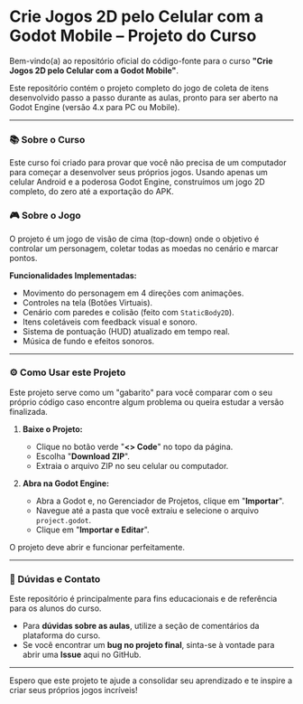 # Crie Jogos 2D pelo Celular com a Godot Mobile – Projeto do Curso

Bem-vindo(a) ao repositório oficial do código-fonte para o curso **"Crie Jogos 2D pelo Celular com a Godot Mobile"**.

Este repositório contém o projeto completo do jogo de coleta de itens desenvolvido passo a passo durante as aulas, pronto para ser aberto na Godot Engine (versão 4.x para PC ou Mobile).

---

### 📚 Sobre o Curso

Este curso foi criado para provar que você não precisa de um computador para começar a desenvolver seus próprios jogos. Usando apenas um celular Android e a poderosa Godot Engine, construímos um jogo 2D completo, do zero até a exportação do APK.

### 🎮 Sobre o Jogo

O projeto é um jogo de visão de cima (top-down) onde o objetivo é controlar um personagem, coletar todas as moedas no cenário e marcar pontos.

**Funcionalidades Implementadas:**
* Movimento do personagem em 4 direções com animações.
* Controles na tela (Botões Virtuais).
* Cenário com paredes e colisão (feito com `StaticBody2D`).
* Itens coletáveis com feedback visual e sonoro.
* Sistema de pontuação (HUD) atualizado em tempo real.
* Música de fundo e efeitos sonoros.

---

### ⚙️ Como Usar este Projeto

Este projeto serve como um "gabarito" para você comparar com o seu próprio código caso encontre algum problema ou queira estudar a versão finalizada.

1.  **Baixe o Projeto:**
    * Clique no botão verde "**<> Code**" no topo da página.
    * Escolha "**Download ZIP**".
    * Extraia o arquivo ZIP no seu celular ou computador.

2.  **Abra na Godot Engine:**
    * Abra a Godot e, no Gerenciador de Projetos, clique em "**Importar**".
    * Navegue até a pasta que você extraiu e selecione o arquivo `project.godot`.
    * Clique em "**Importar e Editar**".

O projeto deve abrir e funcionar perfeitamente.

---

### 🤝 Dúvidas e Contato

Este repositório é principalmente para fins educacionais e de referência para os alunos do curso.

* Para **dúvidas sobre as aulas**, utilize a seção de comentários da plataforma do curso.
* Se você encontrar um **bug no projeto final**, sinta-se à vontade para abrir uma **Issue** aqui no GitHub.

---

Espero que este projeto te ajude a consolidar seu aprendizado e te inspire a criar seus próprios jogos incríveis!
